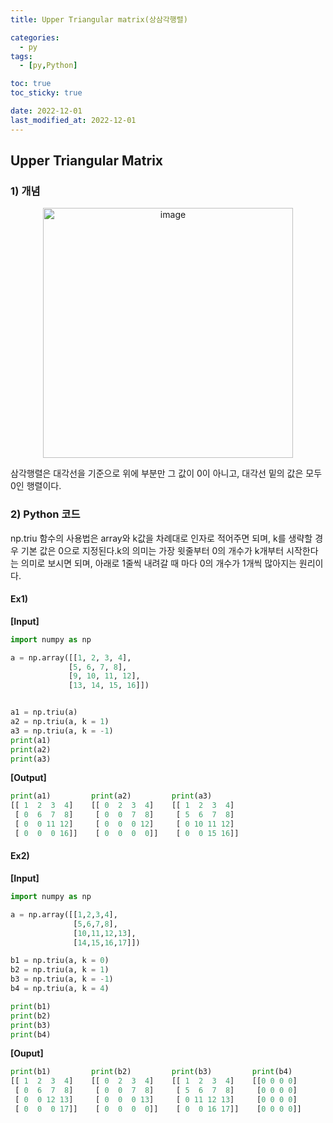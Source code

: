 ```yaml
---
title: Upper Triangular matrix(상삼각행렬)

categories: 
  - py
tags:
  - [py,Python]

toc: true
toc_sticky: true

date: 2022-12-01
last_modified_at: 2022-12-01 
---
```


## Upper Triangular Matrix
### 1) 개념

<p align = 'center'>
<img width="400" alt="image" src="https://user-images.githubusercontent.com/111734605/204948256-bb5bd215-b23d-48be-8489-feb8bc79bc95.png">
</p>

삼각행렬은 대각선을 기준으로 위에 부분만 그 값이 0이 아니고, 대각선 밑의 값은 모두 0인 행렬이다.

### 2) Python 코드

np.triu 함수의 사용법은 array와 k값을 차례대로 인자로 적어주면 되며, k를 생략할 경우 기본 값은 0으로 지정된다.k의 의미는 가장 윗줄부터 0의 개수가 k개부터 시작한다는 의미로 
보시면 되며, 아래로 1줄씩 내려갈 때 마다 0의 개수가 1개씩 많아지는 원리이다.  

#### Ex1)
**[Input]**  
```python
import numpy as np

a = np.array([[1, 2, 3, 4], 
             [5, 6, 7, 8],
             [9, 10, 11, 12],
             [13, 14, 15, 16]])


a1 = np.triu(a)
a2 = np.triu(a, k = 1)
a3 = np.triu(a, k = -1)
print(a1)
print(a2)
print(a3)
```

**[Output]**  
```python
print(a1)         print(a2)         print(a3)
[[ 1  2  3  4]    [[ 0  2  3  4]    [[ 1  2  3  4]
 [ 0  6  7  8]     [ 0  0  7  8]     [ 5  6  7  8]
 [ 0  0 11 12]     [ 0  0  0 12]     [ 0 10 11 12]
 [ 0  0  0 16]]    [ 0  0  0  0]]    [ 0  0 15 16]]
```

#### Ex2)
**[Input]**
```python
import numpy as np

a = np.array([[1,2,3,4],
              [5,6,7,8],
              [10,11,12,13],
              [14,15,16,17]])

b1 = np.triu(a, k = 0)
b2 = np.triu(a, k = 1)
b3 = np.triu(a, k = -1)
b4 = np.triu(a, k = 4)

print(b1)
print(b2)
print(b3)
print(b4)
```
**[Ouput]**
```python
print(b1)         print(b2)         print(b3)         print(b4)
[[ 1  2  3  4]    [[ 0  2  3  4]    [[ 1  2  3  4]    [[0 0 0 0]
 [ 0  6  7  8]     [ 0  0  7  8]     [ 5  6  7  8]     [0 0 0 0]
 [ 0  0 12 13]     [ 0  0  0 13]     [ 0 11 12 13]     [0 0 0 0]
 [ 0  0  0 17]]    [ 0  0  0  0]]    [ 0  0 16 17]]    [0 0 0 0]]
 ```
